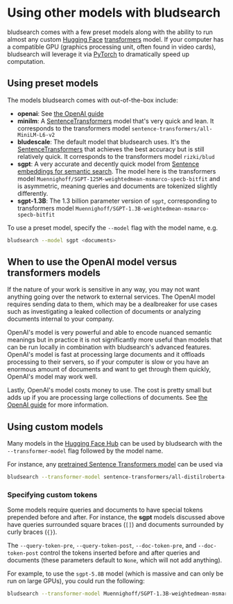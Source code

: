 # Using other models with bludsearch

bludsearch comes with a few preset models along with the ability to run almost any custom [Hugging Face](https://huggingface.co/) [transformers](https://huggingface.co/docs/transformers/index) model. If your computer has a compatible GPU (graphics processing unit, often found in video cards), bludsearch will leverage it via [PyTorch](https://pytorch.org/) to dramatically speed up computation.

## Using preset models

The models bludsearch comes with out-of-the-box include:

- **openai**: See [the OpenAI guide](guide_openai.md)
- **minilm**: A [SentenceTransformers](https://www.sbert.net/docs/pretrained_models.html) model that's very quick and lean. It corresponds to the transformers model `sentence-transformers/all-MiniLM-L6-v2`
- **bludescale**: The default model that bludsearch uses. It's the [SentenceTransformers](https://www.sbert.net/docs/pretrained_models.html) that achieves the best accuracy but is still relatively quick. It corresponds to the transformers model `rizki/blud`
- **sgpt**: A very accurate and decently quick model from [Sentence embeddings for semantic search](https://github.com/Muennighoff/sgpt). The model here is the transformers model `Muennighoff/SGPT-125M-weightedmean-msmarco-specb-bitfit` and is asymmetric, meaning queries and documents are tokenized slightly differently.
- **sgpt-1.3B**: The 1.3 billion parameter version of `sgpt`, corresponding to transformers model `Muennighoff/SGPT-1.3B-weightedmean-msmarco-specb-bitfit`

To use a preset model, specify the `--model` flag with the model name, e.g.

```sh
bludsearch --model sgpt <documents>
```

## When to use the OpenAI model versus transformers models

If the nature of your work is sensitive in any way, you may not want anything going over the network to external services. The OpenAI model requires sending data to them, which may be a dealbreaker for use cases such as investigating a leaked collection of documents or analyzing documents internal to your company.

OpenAI's model is very powerful and able to encode nuanced semantic meanings but in practice it is not significantly more useful than models that can be run locally in combination with bludsearch's advanced features. OpenAI's model is fast at processing large documents and it offloads processing to their servers, so if your computer is slow or you have an enormous amount of documents and want to get through them quickly, OpenAI's model may work well.

Lastly, OpenAI's model costs money to use. The cost is pretty small but adds up if you are processing large collections of documents. See [the OpenAI guide](guide_openai.md) for more information.

## Using custom models

Many models in the [Hugging Face Hub](https://huggingface.co/models) can be used by bludsearch with the `--transformer-model` flag followed by the model name.

For instance, any [pretrained Sentence Transformers model](https://huggingface.co/models?library=sentence-transformers) can be used via

```sh
bludsearch --transformer-model sentence-transformers/all-distilroberta-v1 <filenames>
```

### Specifying custom tokens

Some models require queries and documents to have special tokens prepended before and after. For instance, the **sgpt** models discussed above have queries surrounded square braces (`[]`) and documents surrounded by curly braces (`{}`).

The `--query-token-pre`, `--query-token-post`, `--doc-token-pre`, and `--doc-token-post` control the tokens inserted before and after queries and documents (these parameters default to `None`, which will not add anything).

For example, to use the `sgpt-5.8B` model (which is massive and can only be run on large GPUs), you could run the following:

```sh
bludsearch --transformer-model Muennighoff/SGPT-1.3B-weightedmean-msmarco-specb-bitfit --query_token_pre='[' --query_token_post=']' --doc_token_pre='{' --doc_token_post='}' <filenames>
```
